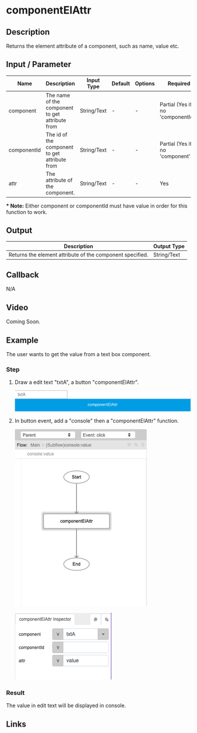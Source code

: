 # componentElAttr

## Description

Returns the element attribute of a component, such as name, value etc.

## Input / Parameter

| Name | Description | Input Type | Default | Options | Required |
| ------ | ------ | ------ | ------ | ------ | ------ |
| component | The name of the component to get attribute from | String/Text | - | - | Partial (Yes if no 'componentId'.) |
| componentId | The id of the component to get attribute from | String/Text | - | - | Partial (Yes if no 'component'.) |
| attr | The attribute of the component. | String/Text | - | - | Yes |

__\* Note:__ Either component or componentId must have value in order for this function to work.

## Output

| Description | Output Type |
| ------ | ------ |
| Returns the element attribute of the component specified. | String/Text |

## Callback

N/A

## Video

Coming Soon.

<!-- Format: [![Video]({image-path})]({url-link}) -->

## Example

The user wants to get the value from a text box component.

### Step

1. Draw a edit text "txtA", a button "componentElAttr".

    ![](./componentElAttr-step-1.png)

2. In button event, add a "console" then a "componentElAttr" function.

    ![](./componentElAttr-step-2.png)

    ![](./componentElAttr-step-3.png)


### Result

The value in edit text will be displayed in console.


## Links